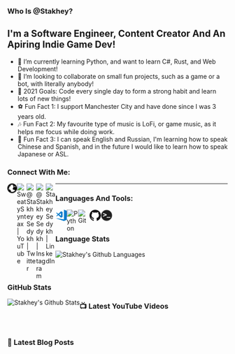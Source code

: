### Who Is @Stakhey?

## I'm a Software Engineer, Content Creator And An Apiring Indie Game Dev!

- 🌱 I’m currently learning Python, and want to learn C#, Rust, and Web Development!
- 💞️ I’m looking to collaborate on small fun projects, such as a game or a bot, with literally anybody! 
- 🥅 2021 Goals: Code every single day to form a strong habit and learn lots of new things!
- ⚽ Fun Fact 1: I support Manchester City and have done since I was 3 years old.  
- 🎶 Fun Fact 2: My favourite type of music is LoFi, or game music, as it helps me focus while doing work.  
- 💬 Fun Fact 3: I can speak English and Russian, I'm learning how to speak Chinese and Spanish, and in the future I would like to learn how to speak Japanese or ASL. 

### Connect With Me:

[<img align="left" alt="Stakhey.com" width="22px" src="https://raw.githubusercontent.com/iconic/open-iconic/master/svg/globe.svg" />][website]
[<img align="left" alt="SweatySyntax | YouTube" width="22px" src="https://cdn.jsdelivr.net/npm/simple-icons@v3/icons/youtube.svg" />][youtube]
[<img align="left" alt="@StakheySedykh | Twitter" width="22px" src="https://cdn.jsdelivr.net/npm/simple-icons@v3/icons/twitter.svg" />][twitter] 
[<img align="left" alt="@StakheySedykh | Instagram" width="22px" src="https://cdn.jsdelivr.net/npm/simple-icons@v3/icons/instagram.svg" />][instagram]
[<img align="left" alt="Stakhey Sedykh | LinkedIn" width="22px" src="https://cdn.jsdelivr.net/npm/simple-icons@v3/icons/linkedin.svg" />][linkedin]

---

### Languages And Tools:

<img align="left" alt="Visual Studio Code" width="26px" src="https://raw.githubusercontent.com/github/explore/80688e429a7d4ef2fca1e82350fe8e3517d3494d/topics/visual-studio-code/visual-studio-code.png" />
<img align="left" alt="Python" width="26px" src="https://raw.githubusercontent.com/jmnote/z-icons/master/svg/python.svg" />
<img align="left" alt="Git" width="26px" src="https://raw.githubusercontent.com/jmnote/z-icons/master/svg/git.svg" />
<img align="left" alt="GitHub" width="26px" src="https://raw.githubusercontent.com/github/explore/78df643247d429f6cc873026c0622819ad797942/topics/github/github.png" />
<img align="left" alt="Terminal" width="26px" src="https://raw.githubusercontent.com/github/explore/80688e429a7d4ef2fca1e82350fe8e3517d3494d/topics/terminal/terminal.png" />

<br />
<br />

### Language Stats 

<img align ="left" alt="Stakhey's Github Languages" src="https://github-readme-stats.vercel.app/api/top-langs/?username=stakhey&layout=compact&theme=dark" /> 

<br /> 
<br /> 
<br />

### GitHub Stats

<img align="left" alt="Stakhey's Github Stats" src="https://github-readme-stats.vercel.app/api?username=stakhey&show_icons=true&theme=dark" /> 

### 📺 Latest YouTube Videos 
<!-- YOUTUBE:START --> 
<!-- YOUTUBE:END -->

<br /> 

### 📓 Latest Blog Posts
<!-- BLOG-POST-LIST:START -->
<!-- BLOG-POST-LIST:END -->

<br />

[website]: https://www.youtube.com/watch?v=dQw4w9WgXcQ
[twitter]: https://twitter.com/StakheySedykh
[youtube]: https://www.youtube.com/channel/UCBtHQBZ3xdlXf67X1k30WYA
[instagram]: https://www.youtube.com/watch?v=dQw4w9WgXcQ
[linkedin]: https://www.youtube.com/watch?v=dQw4w9WgXcQ
